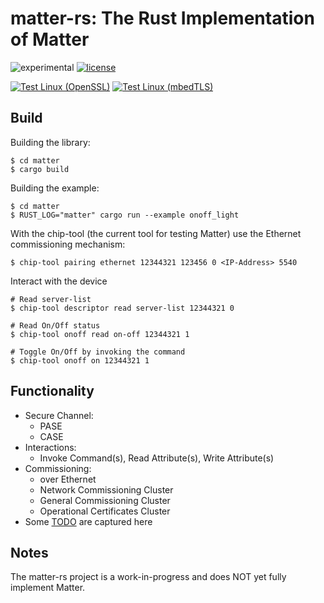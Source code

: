 
# matter-rs: The Rust Implementation of Matter

![experimental](https://img.shields.io/badge/status-Experimental-red) [![license](https://img.shields.io/badge/license-Apache2-green.svg)](https://raw.githubusercontent.com/project-chip/matter-rs/main/LICENSE)



[![Test Linux (OpenSSL)](https://github.com/project-chip/matter-rs/actions/workflows/test-linux-openssl.yml/badge.svg)](https://github.com/project-chip/matter-rs/actions/workflows/test-linux-openssl.yml)
[![Test Linux (mbedTLS)](https://github.com/project-chip/matter-rs/actions/workflows/test-linux-mbedtls.yml/badge.svg)](https://github.com/project-chip/matter-rs/actions/workflows/test-linux-mbedtls.yml)

## Build

Building the library:
```
$ cd matter
$ cargo build
```

Building the example:
```
$ cd matter
$ RUST_LOG="matter" cargo run --example onoff_light
```

With the chip-tool (the current tool for testing Matter) use the Ethernet commissioning mechanism:
```
$ chip-tool pairing ethernet 12344321 123456 0 <IP-Address> 5540
```

Interact with the device
```
# Read server-list
$ chip-tool descriptor read server-list 12344321 0

# Read On/Off status
$ chip-tool onoff read on-off 12344321 1

# Toggle On/Off by invoking the command
$ chip-tool onoff on 12344321 1
```

## Functionality
- Secure Channel:
  - PASE
  - CASE
- Interactions:
  - Invoke Command(s), Read Attribute(s), Write Attribute(s)
- Commissioning:
  - over Ethernet
  - Network Commissioning Cluster
  - General Commissioning Cluster
  - Operational Certificates Cluster
- Some [TODO](TODO.md) are captured here

## Notes

The matter-rs project is a work-in-progress and does NOT yet fully implement Matter.


